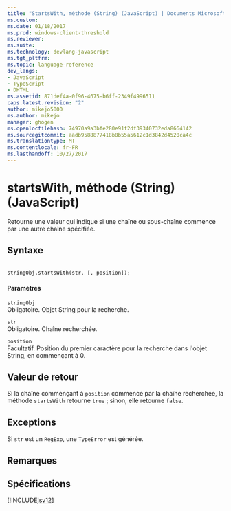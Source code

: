 ```yaml
---
title: "StartsWith, méthode (String) (JavaScript) | Documents Microsoft"
ms.custom: 
ms.date: 01/18/2017
ms.prod: windows-client-threshold
ms.reviewer: 
ms.suite: 
ms.technology: devlang-javascript
ms.tgt_pltfrm: 
ms.topic: language-reference
dev_langs:
- JavaScript
- TypeScript
- DHTML
ms.assetid: 871def4a-0f96-4675-b6ff-2349f4996511
caps.latest.revision: "2"
author: mikejo5000
ms.author: mikejo
manager: ghogen
ms.openlocfilehash: 74970a9a3bfe280e91f2df39340732eda8664142
ms.sourcegitcommit: aadb9588877418b8b55a5612c1d3842d4520ca4c
ms.translationtype: MT
ms.contentlocale: fr-FR
ms.lasthandoff: 10/27/2017
---
```

# <a name="startswith-method-string-javascript"></a>startsWith, méthode (String) (JavaScript)
Retourne une valeur qui indique si une chaîne ou sous-chaîne commence par une autre chaîne spécifiée.  
  
## <a name="syntax"></a>Syntaxe  
  
```vb  
  
stringObj.startsWith(str, [, position]);  
```  
  
#### <a name="parameters"></a>Paramètres  
 `stringObj`  
 Obligatoire. Objet String pour la recherche.  
  
 `str`  
 Obligatoire. Chaîne recherchée.  
  
 `position`  
 Facultatif. Position du premier caractère pour la recherche dans l'objet String, en commençant à 0.  
  
## <a name="return-value"></a>Valeur de retour  
 Si la chaîne commençant à `position` commence par la chaîne recherchée, la méthode `startsWith` retourne `true` ; sinon, elle retourne `false`.  
  
## <a name="exceptions"></a>Exceptions  
 Si `str` est un `RegExp`, une `TypeError` est générée.  
  
## <a name="remarks"></a>Remarques  
  
## <a name="requirements"></a>Spécifications  
 [!INCLUDE[jsv12](../../javascript/reference/includes/jsv12-md.md)]